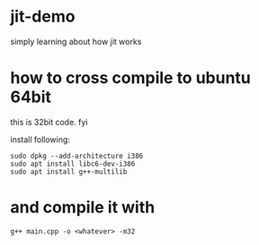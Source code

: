 # jit-demo
simply learning about how jit works

# how to cross compile to ubuntu 64bit
this is 32bit code. fyi

install following:

```
sudo dpkg --add-architecture i386
sudo apt install libc6-dev-i386
sudo apt install g++-multilib

```

# and compile it with

```
g++ main.cpp -o <whatever> -m32
```
